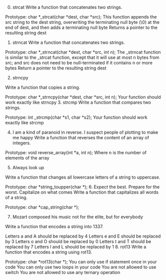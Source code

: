 0.  strcat Write a function that concatenates two strings.

Prototype: char *_strcat(char *dest, char *src); This function appends the src string to the dest string, overwriting the terminating null byte (\0) at the end of dest, and then adds a terminating null byte Returns a pointer to the resulting string dest

1.  strncat Write a function that concatenates two strings.

Prototype: char *_strncat(char *dest, char *src, int n); The _strncat function is similar to the _strcat function, except that it will use at most n bytes from src; and src does not need to be null-terminated if it contains n or more bytes Return a pointer to the resulting string dest

2.  strncpy

Write a function that copies a string.

Prototype: char *_strncpy(char *dest, char *src, int n);
Your function should work exactly like strncpy
3.  strcmp Write a function that compares two strings.

Prototype: int _strcmp(char *s1, char *s2); Your function should work exactly like strcmp

4.  I am a kind of paranoid in reverse. I suspect people of plotting to make me happy Write a function that reverses the content of an array of integers.

Prototype: void reverse_array(int *a, int n); Where n is the number of elements of the array

5.  Always look up

Write a function that changes all lowercase letters of a string to uppercase.

Prototype: char *string_toupper(char *);
6.  Expect the best. Prepare for the worst. Capitalize on what comes Write a function that capitalizes all words of a string.

Prototype: char *cap_string(char *);

7.  Mozart composed his music not for the elite, but for everybody

Write a function that encodes a string into 1337.

Letters a and A should be replaced by 4
Letters e and E should be replaced by 3
Letters o and O should be replaced by 0
Letters t and T should be replaced by 7
Letters l and L should be replaced by 1
8.  rot13 Write a function that encodes a string using rot13.

Prototype: char *rot13(char *); You can only use if statement once in your code You can only use two loops in your code You are not allowed to use switch You are not allowed to use any ternary operation
